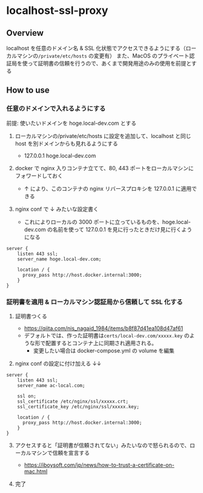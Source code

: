 # localhost-ssl-proxy

## Overview

localhost を任意のドメイン名 & SSL 化状態でアクセスできるようにする（ローカルマシンの`/private/etc/hosts` の変更有）
また、MacOS のプライベート認証局を使って証明書の信頼を行うので、あくまで開発用途のみの使用を前提とする

## How to use

### 任意のドメインで入れるようにする

前提: 使いたいドメインを hoge.local-dev.com とする

1. ローカルマシンの/private/etc/hosts に設定を追加して、localhost と同じ host を別ドメインからも見れるようにする

   - 127.0.0.1 hoge.local-dev.com

2. docker で nginx 入りコンテナ立てて、80, 443 ポートをローカルマシンにフォワードしておく

   - ↑ により、このコンテナの nginx リバースプロキシを 127.0.0.1 に適用できる

3. nginx conf で ↓ みたいな設定書く

   - これによりローカルの 3000 ポートに立っているものを、hoge.local-dev.com の名前を使って 127.0.0.1 を見に行ったときだけ見に行くようになる

```
server {
    listen 443 ssl;
    server_name hoge.local-dev.com;

    location / {
      proxy_pass http://host.docker.internal:3000;
    }
}
```

### 証明書を適用 & ローカルマシン認証局から信頼して SSL 化する

1. 証明書つくる

   - https://qiita.com/nis_nagaid_1984/items/b8f87d41ea108d47af61
   - デフォルトでは、作った証明書は`certs/local-dev.com/xxxxx.key` のような形で配置するとコンテナ上に同期され適用される。
     - 変更したい場合は docker-compose.yml の volume を編集

2. nginx conf の設定に付け加える ↓↓

```
server {
    listen 443 ssl;
    server_name ac-local.com;

    ssl on;
    ssl_certificate /etc/nginx/ssl/xxxxx.crt;
    ssl_certificate_key /etc/nginx/ssl/xxxxx.key;

    location / {
      proxy_pass http://host.docker.internal:3000;
    }
}
```

3. アクセスすると「証明書が信頼されてない」みたいなので怒られるので、ローカルマシンで信頼を宣言する

   - https://iboysoft.com/jp/news/how-to-trust-a-certificate-on-mac.html

4. 完了
